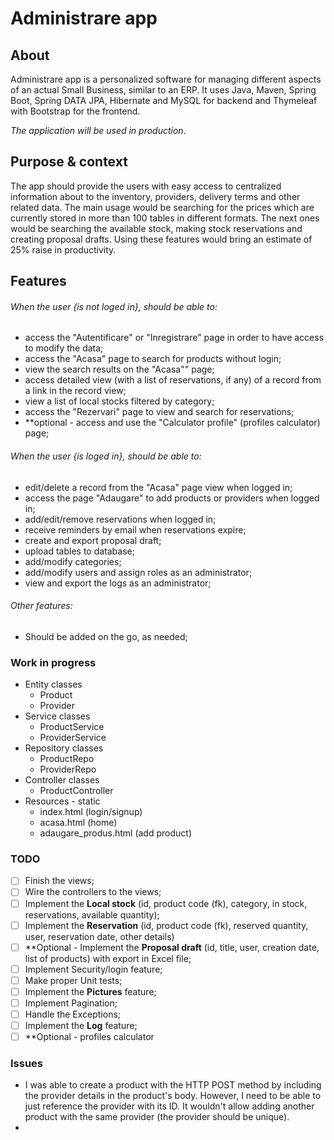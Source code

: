 # Administrare app

## About

Administrare app is a personalized software for managing different aspects of an actual
Small Business, similar to an ERP. It uses Java, Maven, Spring Boot, Spring DATA JPA, Hibernate and MySQL for backend
and Thymeleaf with Bootstrap for the frontend.

*The application will be used in production*.

## Purpose & context
The app should provide the users with easy access to centralized information about to the inventory, providers, 
delivery terms and other related data. The main usage would be searching for the prices which are currently stored
in more than 100 tables in different formats. The next ones would be searching the available stock, making stock 
reservations and creating proposal drafts. Using these features would bring an estimate of 25% raise in productivity.

## Features

###### When the user {is not loged in}, should be able to:
- access the "Autentificare" or "Inregistrare" page in order to have access to modify the data;
- access the "Acasa" page to search for products without login;
- view the search results on the "Acasa"" page;
- access detailed view (with a list of reservations, if any) of a record from a link in the record view;
- view a list of local stocks filtered by category;
- access the "Rezervari" page to view and search for reservations;
- **optional - access and use the "Calculator profile" (profiles calculator) page;

###### When the user {is loged in}, should be able to:
- edit/delete a record from the "Acasa" page view when logged in;
- access the page "Adaugare" to add products or providers when logged in;
- add/edit/remove reservations when logged in;
- receive reminders by email when reservations expire;
- create and export proposal draft;
- upload tables to database;
- add/modify categories;
- add/modify users and assign roles as an administrator;
- view and export the logs as an administrator;

###### Other features:
- Should be added on the go, as needed;

### Work in  progress
- Entity classes
  - Product
  - Provider
- Service classes
  - ProductService
  - ProviderService
- Repository classes
  - ProductRepo
  - ProviderRepo
- Controller classes
  - ProductController
- Resources - static
  - index.html (login/signup)
  - acasa.html (home)
  - adaugare_produs.html (add product)

### TODO
- [ ] Finish the views;
- [ ] Wire the controllers to the views;
- [ ] Implement the **Local stock** (id, product code (fk), category, in stock, reservations, available quantity);
- [ ] Implement the **Reservation** (id, product code (fk), reserved quantity, user, reservation date, other details)
- [ ] **Optional - Implement the **Proposal draft** (id, title, user, creation date, list of products) with export in 
Excel file;
- [ ] Implement Security/login feature;
- [ ] Make proper Unit tests;
- [ ] Implement the **Pictures** feature; 
- [ ] Implement Pagination;
- [ ] Handle the Exceptions;
- [ ] Implement the **Log** feature;
- [ ] **Optional - profiles calculator

### Issues
- I was able to create a product with the HTTP POST method by including the provider details in the product's body.
However, I need to be able to just reference the provider with its ID. It wouldn't allow adding another product with
the same provider (the provider should be unique).
- 